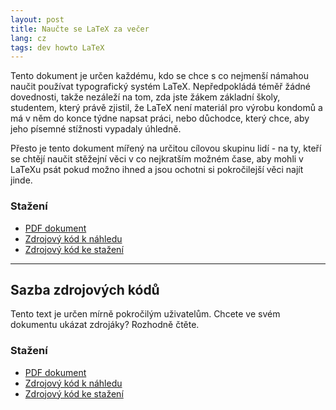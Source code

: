 ```yaml
---
layout: post
title: Naučte se LaTeX za večer
lang: cz
tags: dev howto LaTeX
---
```



Tento dokument je určen každému, kdo se chce s co nejmenší námahou naučit používat typografický systém LaTeX. Nepředpokládá téměř žádné dovednosti, takže nezáleží na tom, zda jste žákem základní školy, studentem, který právě zjistil, že LaTeX není materiál pro výrobu kondomů a má v něm do konce týdne napsat práci, nebo důchodce, který chce, aby jeho písemné stížnosti vypadaly úhledně.


Přesto je tento dokument mířený na určitou cílovou skupinu lidí - na ty, kteří se chtějí naučit stěžejní věci v co nejkratším možném čase, aby mohli v LaTeXu psát pokud možno ihned a jsou ochotni si pokročilejší věci najít jinde.

### Stažení
- [PDF dokument](/files/doc/naucte-se-latex-za-vecer.pdf)
- [Zdrojový kód k náhledu](https://github.com/FrostyX/School/blob/master/DIPR/naucte-se-latex-za-vecer/naucte-se-latex-za-vecer.tex)
- [Zdrojový kód ke stažení](https://raw.github.com/FrostyX/School/master/DIPR/naucte-se-latex-za-vecer/naucte-se-latex-za-vecer.tex)

---

## Sazba zdrojových kódů
Tento text je určen mírně pokročilým uživatelům. Chcete ve svém dokumentu ukázat zdrojáky? Rozhodně čtěte.

### Stažení
- [PDF dokument](/files/doc/sazba-zdrojovych-kodu.pdf)
- [Zdrojový kód k náhledu](https://github.com/FrostyX/School/blob/master/TEXL/sazba-zdrojovych-kodu/sazba-zdrojovych-kodu.tex)
- [Zdrojový kód ke stažení](https://raw.githubusercontent.com/FrostyX/School/master/TEXL/sazba-zdrojovych-kodu/sazba-zdrojovych-kodu.tex)
